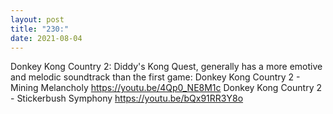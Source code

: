 ```yaml
---
layout: post
title: "230:"
date: 2021-08-04
---
```


Donkey Kong Country 2: 
Diddy's Kong Quest, generally has a more emotive and melodic soundtrack than the first game:
 Donkey Kong Country 2 - Mining Melancholy
https://youtu.be/4Qp0_NE8M1c
 Donkey Kong Country 2 - Stickerbush Symphony
https://youtu.be/bQx91RR3Y8o
